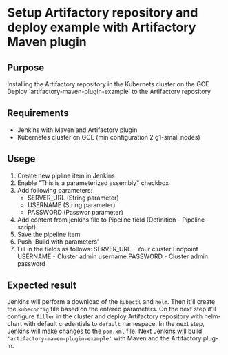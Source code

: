 # Setup Artifactory repository and deploy example with Artifactory Maven plugin

## Purpose

Installing the Artifactory repository in the Kubernets cluster on the GCE
Deploy 'artifactory-maven-plugin-example' to the Artifactory repository

## Requirements

- Jenkins with Maven and Artifactory plugin
- Kubernetes cluster on GCE
(min configuration 2 g1-small nodes)

## Usege

1. Create new pipline item in Jenkins
2. Enable "This is a parameterized assembly" checkbox
3. Add following parameters:
    - SERVER_URL (String parameter)
    - USERNAME   (String parameter)
    - PASSWORD   (Passwor parameter)
4. Add content from jenkins file to Pipeline field (Definition - Pipeline script)
5. Save the pipeline item
6. Push 'Build with parameters'
7. Fill in the fields as follows:
    SERVER_URL - Your cluster Endpoint
    USERNAME   - Cluster admin username
    PASSWORD   - Cluster admin password

## Expected result

Jenkins will perform a download of the `kubectl` and `helm`.
Then it'll create the `kubeconfig` file based on the entered parameters.
On the next step it'll  configure `Tiller` in the cluster and deploy
Artifactory repository with helm-chart with default credentials to `default` namespace.
In the next step, Jenkins will make changes to the `pom.xml` file.
Next Jenkins will build `'artifactory-maven-plugin-example'` with Maven and the Artifactory plug-in.
